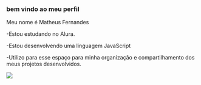 ### bem vindo ao meu perfil ###
  Meu nome é Matheus Fernandes

-Estou estudando no Alura. 

-Estou desenvolvendo uma linguagem JavaScript

-Utilizo para esse espaço para minha organização e compartilhamento dos meus projetos desenvolvidos. 

![](https://media1.tenor.com/m/yz5q4FLlFY4AAAAd/broca.gif) 


